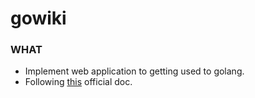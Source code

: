 # gowiki
### WHAT
- Implement web application to getting used to golang.
- Following [this](https://go.dev/doc/articles/wiki/) official doc.
